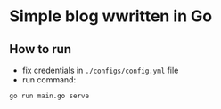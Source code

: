 # Simple blog wwritten in Go

## How to run

- fix credentials in `./configs/config.yml` file
- run command:

```
go run main.go serve
```
